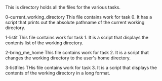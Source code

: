 This is directory holds all the files for the various tasks.

0-current_working_directory
This file contains work for task 0. It has a script that prints out the absolute pathname of the current working directory.

1-listit
This file contains work for task 1. It is a script that displays the contents list of the working directory.

2-bring_me_home
This file contains work for task 2. It is a script that changes the working directory to the user's home directory.

3-listfiles
THis file contains work for task 3. It is a script that displays the contents of the working directory in a long format.
